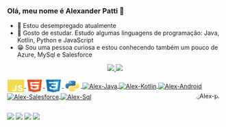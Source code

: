 ### Olá, meu nome é Alexander Patti 👋

- 🔭 Estou desempregado atualmente
- 🌱 Gosto de estudar. Estudo algumas linguagens de  programação:  Java, Kotlin, Python e JavaScript
- 😁 Sou uma pessoa curiosa e estou conhecendo também um pouco de Azure, MySql e Salesforce

<div align="center">
  <a href="https://github.com/alexpatti1">
  <img height="215em" src="https://github-readme-stats.vercel.app/api?username=alexpatti1&show_icons=true&theme=dark&include_all_commits=true&count_private=true"/>
  <img height="215em" src="https://github-readme-stats.vercel.app/api/top-langs/?username=alexpatti1&layout=compact&langs_count=7&theme=dark"/>
</div>
<div style="display: inline_block"><br>
  <img align="center" alt="Alex-Js" height="30" width="40" src="https://raw.githubusercontent.com/devicons/devicon/master/icons/javascript/javascript-plain.svg">
  <img align="center" alt="Alex-HTML" height="30" width="40" src="https://raw.githubusercontent.com/devicons/devicon/master/icons/html5/html5-original.svg">
  <img align="center" alt="Alex-CSS" height="30" width="40" src="https://raw.githubusercontent.com/devicons/devicon/master/icons/css3/css3-original.svg">
  <img align="center" alt="Alex-Python" height="30" width="40" src="https://raw.githubusercontent.com/devicons/devicon/master/icons/python/python-original.svg">
  <img align="center" alt="Alex-Java" height="30" width="40" src="https://cdn.jsdelivr.net/gh/devicons/devicon/icons/java/java-original.svg">
  <img align="center" alt="Alex-Kotlin" height="30" width="40" src="https://cdn.jsdelivr.net/gh/devicons/devicon/icons/kotlin/kotlin-original.svg">
  <img align="center" alt="Alex-Android" height="30" width="40" src="https://cdn.jsdelivr.net/gh/devicons/devicon/icons/android/android-original-wordmark.svg">  
  <img align="center" alt="Alex-Salesforce" height="30" width="40" src="https://cdn.jsdelivr.net/gh/devicons/devicon/icons/salesforce/salesforce-original.svg">
  <img align="center" alt="Alex-Sql" height="30" width="40" src="https://cdn.jsdelivr.net/gh/devicons/devicon/icons/mysql/mysql-original-wordmark.svg">
  <img align="right" alt="Alex-pic" height="150" style="border-radius:50px;" src="https://media1.giphy.com/media/26Ff4yh9JVyujnPDa/giphy.gif?cid=ecf05e4766ebjbjxf5ontvg5lvyy3gmg7nyjyx41b69kg79o&rid=giphy.gif&ct=g">
</div>
  
    
  ##


<div> 
  <a href="https://instagram.com" target="_blank"><img src="https://img.shields.io/badge/-Instagram-%23E4405F?style=for-the-badge&logo=instagram&logoColor=white" target="_blank"></a>
 	<a href="https://facebook.com" target="_blank"><img src="https://img.shields.io/badge/Facebook-1877F2?style=for-the-badge&logo=facebook&logoColor=white" target="_blank"></a>
  <a href="https://discord.com" target="_blank"><img src="https://img.shields.io/badge/Discord-7289DA?style=for-the-badge&logo=discord&logoColor=white" target="_blank"></a> 
  <a href="https://www.linkedin.com" target="_blank"><img src="https://img.shields.io/badge/-LinkedIn-%230077B5?style=for-the-badge&logo=linkedin&logoColor=white" target="_blank"></a>      
</div>






























